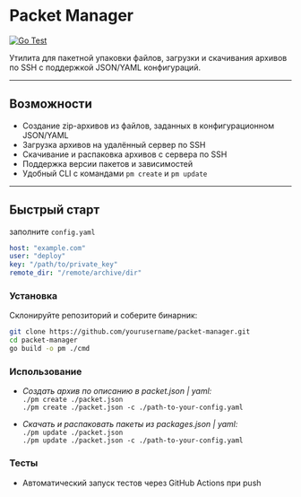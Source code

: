 # Packet Manager

[![Go Test](https://github.com/Deneesk/packet-manager/actions/workflows/pm-tests.yml/badge.svg)](https://github.com/Deneesk/packet-manager/actions/workflows/pm-tests.yml.yml)

Утилита для пакетной упаковки файлов, загрузки и скачивания архивов по SSH с поддержкой JSON/YAML конфигураций.

---

## Возможности

- Создание zip-архивов из файлов, заданных в конфигурационном JSON/YAML
- Загрузка архивов на удалённый сервер по SSH
- Скачивание и распаковка архивов с сервера по SSH
- Поддержка версии пакетов и зависимостей
- Удобный CLI с командами `pm create` и `pm update`

---

## Быстрый старт

заполните ```config.yaml```

```yaml
host: "example.com"
user: "deploy"
key: "/path/to/private_key"
remote_dir: "/remote/archive/dir"
```

### Установка

Склонируйте репозиторий и соберите бинарник:

```bash
git clone https://github.com/yourusername/packet-manager.git
cd packet-manager
go build -o pm ./cmd
```

### Использование
- *Создать архив по описанию в packet.json | yaml:*\
```./pm create ./packet.json```\
```./pm create ./packet.json -c ./path-to-your-config.yaml```

- *Скачать и распаковать пакеты из packages.json | yaml:*\
```./pm update ./packet.json```\
```./pm update ./packet.json -c ./path-to-your-config.yaml```

### Тесты
- Автоматический запуск тестов через GitHub Actions при push